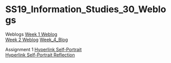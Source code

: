 # SS19_Information_Studies_30_Weblogs
Weblogs
[Week 1 Weblog](Week_1_blog.pdf)  
[Week 2 Weblog](Week_3_Blog.pdf) 
[Week_4_Blog](Week_4_Blog.pdf)

Assignment 1
[Hyperlink Self-Portrait](hyperlink_project/Hypertext_Project.html)  
[Hyperlink Self-Portrait Reflection](reflection.pdf)
